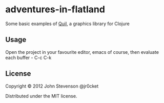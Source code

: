 # adventures-in-flatland

Some basic examples of [Quil](https://github.com/quil/quil), a graphics library for Clojure

## Usage

Open the project in your favourite editor, emacs of course, then evaluate each buffer - C-c C-k

## License

Copyright © 2012 John Stevenson @jr0cket

Distributed under the MIT license.

